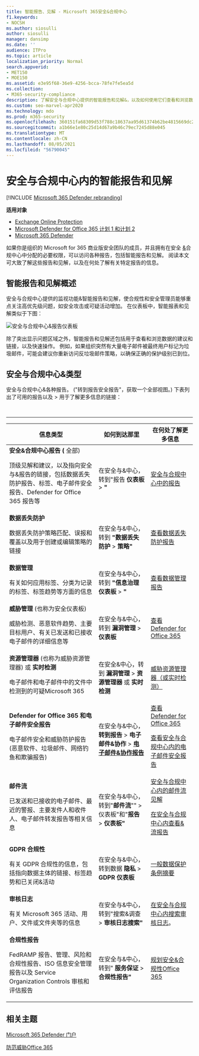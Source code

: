 ```yaml
---
title: 智能报告、见解 - Microsoft 365安全&合规中心
f1.keywords:
- NOCSH
ms.author: siosulli
author: siosulli
manager: dansimp
ms.date: ''
audience: ITPro
ms.topic: article
localization_priority: Normal
search.appverid:
- MET150
- MOE150
ms.assetid: e3e95f68-36e9-4256-bcca-78fe7fe5ea5d
ms.collection:
- M365-security-compliance
description: 了解安全与合规中心提供的智能报告和见解&，以及如何使用它们查看和浏览数据并快速采取措施。
ms.custom: seo-marvel-apr2020
ms.technology: mdo
ms.prod: m365-security
ms.openlocfilehash: 360151fa68309d53f788c18637aa95d61374b62be4815669dc22a6325caa1283
ms.sourcegitcommit: a1b66e1e80c25d14d67a9b46c79ec7245d88e045
ms.translationtype: MT
ms.contentlocale: zh-CN
ms.lasthandoff: 08/05/2021
ms.locfileid: "56790045"
---
```

# <a name="smart-reports-and-insights-in-the-security--compliance-center"></a>安全与合规中心内的智能报告和见解

[!INCLUDE [Microsoft 365 Defender rebranding](../includes/microsoft-defender-for-office.md)]

**适用对象**
- [Exchange Online Protection](exchange-online-protection-overview.md)
- [Microsoft Defender for Office 365 计划 1 和计划 2](defender-for-office-365.md)
- [Microsoft 365 Defender](../defender/microsoft-365-defender.md)

如果你是组织的 Microsoft for 365 商业版安全团队的成员，并且拥有在安全 [&](permissions-in-the-security-and-compliance-center.md)合规中心中分配的必要权限，可以访问各种报告，包括智能报告和见解。 阅读本文可大致了解这些报告和见解，以及在何处了解有关特定报告的信息。

## <a name="smart-reports-and-insights-overview"></a>智能报告和见解概述

安全与合规中心提供的监视功能&智能报告和见解，使合规性和安全管理员能够重点关注高优先级问题，如安全攻击或可疑活动增加。 在仪表板中，智能报表和见解类似于下图：

![安全与合规中心&报告仪表板](../../media/2a668c3d-3fa3-4e37-8149-46989b33ae8c.png)

除了突出显示问题区域之外，智能报告和见解还包括用于查看和浏览数据的建议和链接，以及快速操作。 例如，如果组织突然有大量电子邮件被最终用户标记为垃圾邮件，可能会建议你重新访问反垃圾邮件策略，以确保正确的保护级别已到位。

## <a name="types-of-reports-in-the-security--compliance-center"></a>安全与合规中心&类型

安全与合规中心&各种报告。  ("转到报告安全报告"，获取一个全部视图。) 下表列出了可用的报告以及  >  用于了解更多信息的链接：

<br>

****

|信息类型|如何到达那里|在何处了解更多信息|
|---|---|---|
|**安全&合规中心报告 (** 全部)  <p> 顶级见解和建议，以及指向安全与&报告的链接，包括数据丢失防护报告、标签、电子邮件安全报告、Defender for Office 365 报告等|在安全与&中心，转到"报告 **仪表板** \> **"**|[安全与合规中心中的报告](../../compliance/reports-in-security-and-compliance.md)|
|**数据丢失防护** <p> 数据丢失防护策略匹配、误报和覆盖以及用于创建或编辑策略的链接|在安全与&中心，转到 **"数据丢失防护** \> **策略"**|[查看数据丢失防护报告](../../compliance/view-the-dlp-reports.md)|
|**数据管理** <p> 有关如何应用标签、分类为记录的标签、标签趋势等方面的信息|在安全与&中心，转到 **"信息治理仪表板** \> **"**|[查看数据管理报告](../../compliance/view-the-data-governance-reports.md)|
|**威胁管理** (也称为安全仪表板)  <p> 威胁检测、恶意软件趋势、主要目标用户、有关已发送和已接收电子邮件的详细信息等|在安全与&中心，转到 **漏洞管理** \> **仪表板**|[查看 Defender for Office 365](view-reports-for-mdo.md)|
|**资源管理器** (也称为威胁资源管理器) 或 **实时检测** <p> 电子邮件和电子邮件中的文件中检测到的可疑Microsoft 365|在安全&中心，转到 **漏洞管理** \> **资源管理器** 或 **实时检测**<br> |[威胁资源管理器（或实时检测）](threat-explorer.md)|
|**Defender for Office 365 和电子邮件安全报告** <p> 电子邮件安全和威胁防护报告 (恶意软件、垃圾邮件、网络钓鱼和欺骗报告) |在安全与&中心，**转到报告**  >  **电子邮件&协作**  >  **[电子邮件&协作报告](https://security.microsoft.com/emailandcollabreport)**|[查看 Defender for Office 365](view-reports-for-mdo.md) <p> [查看安全与合规中心内的电子邮件安全报告](view-email-security-reports.md)|
|**邮件流** <p> 已发送和已接收的电子邮件、最近的警报、主要发件人和收件人、电子邮件转发报告等相关信息|在安全与&中心，转到"**邮件流**"" \> 仪表板"和"**报告** \> **仪表板"**|[安全与合规中心内的邮件流见解](mail-flow-insights-v2.md) <p> [在安全与合规中心内查看&流报告](view-mail-flow-reports.md)|
|**GDPR 合规性** <p> 有关 GDPR 合规性的信息，包括指向数据主体的链接、标签趋势和已关闭&活动|在安全与&中心，转到数据 **隐私** \> **GDPR 仪表板**|[一般数据保护条例摘要](/compliance/regulatory/gdpr)|
|**审核日志** <p> 有关 Microsoft 365 活动、用户、文件或文件夹等的信息|在安全与&中心，转到"搜索&调查 \> **审核日志搜索"**|[在安全与合规中心内搜索审核日志](../../compliance/search-the-audit-log-in-security-and-compliance.md)。|
|**合规性报告** <p> FedRAMP 报告、管理、风险和合规性报告、ISO 信息安全管理报告以及 Service Organization Controls 审核和评估报告|在安全与&中心，转到" **服务保证** \> **合规性报告"**|[规划安全&合规性Office 365](../../compliance/plan-for-security-and-compliance.md)|

## <a name="related-topics"></a>相关主题

[Microsoft 365 Defender 门户](../defender/overview-security-center.md)

[防范威胁Office 365](protect-against-threats.md)
